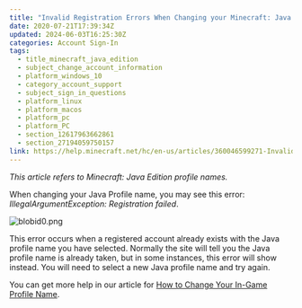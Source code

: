 ```yaml
---
title: "Invalid Registration Errors When Changing your Minecraft: Java Edition Profile Name"
date: 2020-07-21T17:39:34Z
updated: 2024-06-03T16:25:30Z
categories: Account Sign-In
tags:
  - title_minecraft_java_edition
  - subject_change_account_information
  - platform_windows_10
  - category_account_support
  - subject_sign_in_questions
  - platform_linux
  - platform_macos
  - platform_pc
  - platform_PC
  - section_12617963662861
  - section_27194059750157
link: https://help.minecraft.net/hc/en-us/articles/360046599271-Invalid-Registration-Errors-When-Changing-your-Minecraft-Java-Edition-Profile-Name
---
```


*This article refers to Minecraft: Java Edition profile names.* 

When changing your Java Profile name, you may see this error: *IllegalArgumentException: Registration failed*. 

![blobid0.png](https://minecrafthelp.zendesk.com/hc/article_attachments/360062408432)

This error occurs when a registered account already exists with the Java profile name you have selected. Normally the site will tell you the Java profile name is already taken, but in some instances, this error will show instead. You will need to select a new Java profile name and try again. 

You can get more help in our article for [How to Change Your In-Game Profile Name](../Account-Settings/How-To-Change-Your-In-Game-Profile-Name-in-Minecraft.md).
